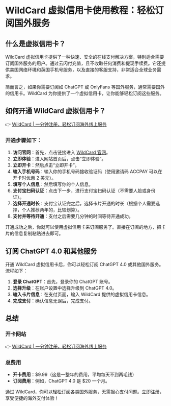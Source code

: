# WildCard 虚拟信用卡使用教程：轻松订阅国外服务

## 什么是虚拟信用卡？

WildCard 虚拟信用卡提供了一种快速、安全的在线支付解决方案，特别适合需要订阅国外服务的用户。通过云闪付充值，且不收取任何消费和提现手续费。它还提供美国网络环境和英国手机号服务，以及直接的客服支持，非常适合全球业务需求。

简而言之，如果你需要订阅如 ChatGPT 或 OnlyFans 等国外服务，通常需要国外的信用卡。WildCard 为你提供了一个虚拟信用卡，让你能够轻松订阅这些服务。

## 如何开通 WildCard 虚拟信用卡？

👉 [WildCard | 一分钟注册，轻松订阅海外线上服务](https://bbtdd.com/WildCard)

### 开通步骤如下：

1. **访问官网**：首先，点击链接进入 [WildCard 官网](https://bbtdd.com/WildCard)。
2. **立即体验**：进入网站首页后，点击“立即体验”。
3. **立即开卡**：然后点击“立即开卡”。
4. **输入手机号码**：输入你的手机号码接收验证码（使用邀请码 ACCPAY 可以在开卡时优惠 2 美元）。
5. **填写个人信息**：然后填写你的个人信息。
6. **支付宝扫码认证**：点击下一步，进行支付宝扫码认证（不需要人脸或身份证）。
7. **选择开通时长**：支付宝认证完之后，选择卡片开通的时长（根据个人需要选择，个人推荐两年的，比较划算）。
8. **支付并等待开通**：支付之后需要几分钟的时间等待开通成功。

开通成功之后，你就可以使用虚拟信用卡来订阅服务了。直接在订阅的地方，把卡片的信息复制粘贴进去即可。

## 订阅 ChatGPT 4.0 和其他服务

开通 WildCard 虚拟信用卡后，你可以轻松订阅 ChatGPT 4.0 或其他国外服务。流程如下：

1. **登录 ChatGPT**：首先，登录你的 ChatGPT 账号。
2. **选择升级**：在账户设置中选择升级到 ChatGPT 4.0。
3. **输入卡片信息**：在支付页面，输入 WildCard 提供的虚拟信用卡信息。
4. **完成支付**：确认信息无误后，完成支付。

## 总结

### 开卡网站
👉 [WildCard | 一分钟注册，轻松订阅海外线上服务](https://bbtdd.com/WildCard)

### 总费用
- **开卡费用**：$9.99（这是一整年的费用，平均每天不到两毛钱）
- **订阅费用**：例如，ChatGPT 4.0 是 $20 一个月。

通过 WildCard，你可以轻松订阅各类国外服务，无需担心支付问题。立即注册，享受便捷的海外支付体验！